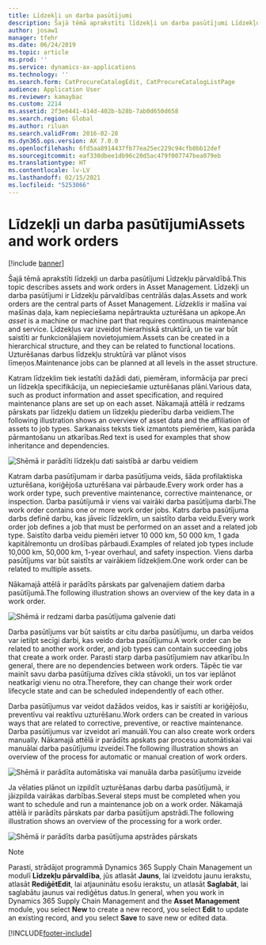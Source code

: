 ```yaml
---
title: Līdzekļi un darba pasūtījumi
description: Šajā tēmā aprakstīti līdzekļi un darba pasūtījumi Līdzekļu pārvaldībā.
author: josaw1
manager: tfehr
ms.date: 06/24/2019
ms.topic: article
ms.prod: ''
ms.service: dynamics-ax-applications
ms.technology: ''
ms.search.form: CatProcureCatalogEdit, CatProcureCatalogListPage
audience: Application User
ms.reviewer: kamaybac
ms.custom: 2214
ms.assetid: 2f3e0441-414d-402b-b28b-7ab0d650d658
ms.search.region: Global
ms.author: riluan
ms.search.validFrom: 2016-02-28
ms.dyn365.ops.version: AX 7.0.0
ms.openlocfilehash: 6fd5aa8914437fb77ea25ec229c94cfb0bb12def
ms.sourcegitcommit: eaf330dbee1db96c20d5ac479f007747bea079eb
ms.translationtype: HT
ms.contentlocale: lv-LV
ms.lasthandoff: 02/15/2021
ms.locfileid: "5253066"
---
```

# <a name="assets-and-work-orders"></a><span data-ttu-id="38f8a-103">Līdzekļi un darba pasūtījumi</span><span class="sxs-lookup"><span data-stu-id="38f8a-103">Assets and work orders</span></span>

[!include [banner](../../includes/banner.md)]

 

<span data-ttu-id="38f8a-104">Šajā tēmā aprakstīti līdzekļi un darba pasūtījumi Līdzekļu pārvaldībā.</span><span class="sxs-lookup"><span data-stu-id="38f8a-104">This topic describes assets and work orders in Asset Management.</span></span> <span data-ttu-id="38f8a-105">Līdzekļi un darba pasūtījumi ir Līdzekļu pārvaldības centrālās daļas.</span><span class="sxs-lookup"><span data-stu-id="38f8a-105">Assets and work orders are the central parts of Asset Management.</span></span> <span data-ttu-id="38f8a-106">*Līdzeklis* ir mašīna vai mašīnas daļa, kam nepieciešama nepārtraukta uzturēšana un apkope.</span><span class="sxs-lookup"><span data-stu-id="38f8a-106">An *asset* is a machine or machine part that requires continuous maintenance and service.</span></span> <span data-ttu-id="38f8a-107">Līdzekļus var izveidot hierarhiskā struktūrā, un tie var būt saistīti ar funkcionālajiem novietojumiem.</span><span class="sxs-lookup"><span data-stu-id="38f8a-107">Assets can be created in a hierarchical structure, and they can be related to functional locations.</span></span> <span data-ttu-id="38f8a-108">Uzturēšanas darbus līdzekļu struktūrā var plānot visos līmeņos.</span><span class="sxs-lookup"><span data-stu-id="38f8a-108">Maintenance jobs can be planned at all levels in the asset structure.</span></span>

<span data-ttu-id="38f8a-109">Katram līdzeklim tiek iestatīti dažādi dati, piemēram, informācija par preci un līdzekļa specifikācija, un nepieciešamie uzturēšanas plāni.</span><span class="sxs-lookup"><span data-stu-id="38f8a-109">Various data, such as product information and asset specification, and required maintenance plans are set up on each asset.</span></span> <span data-ttu-id="38f8a-110">Nākamajā attēlā ir redzams pārskats par līdzekļu datiem un līdzekļu piederību darba veidiem.</span><span class="sxs-lookup"><span data-stu-id="38f8a-110">The following illustration shows an overview of asset data and the affiliation of assets to job types.</span></span> <span data-ttu-id="38f8a-111">Sarkanaiss teksts tiek izmantots piemēriem, kas parāda pārmantošanu un atkarības.</span><span class="sxs-lookup"><span data-stu-id="38f8a-111">Red text is used for examples that show inheritance and dependencies.</span></span>

![Shēmā ir parādīti līdzekļu dati saistībā ar darbu veidiem](media/05-overview-image.png)

<span data-ttu-id="38f8a-113">Katram darba pasūtījumam ir darba pasūtījuma veids, šāda profilaktiska uzturēšana, koriģējoša uzturēšana vai pārbaude.</span><span class="sxs-lookup"><span data-stu-id="38f8a-113">Every work order has a work order type, such preventive maintenance, corrective maintenance, or inspection.</span></span> <span data-ttu-id="38f8a-114">Darba pasūtījumā ir viens vai vairāki darba pasūtījuma darbi.</span><span class="sxs-lookup"><span data-stu-id="38f8a-114">The work order contains one or more work order jobs.</span></span> <span data-ttu-id="38f8a-115">Katrs darba pasūtījuma darbs definē darbu, kas jāveic līdzeklim, un saistīto darba veidu.</span><span class="sxs-lookup"><span data-stu-id="38f8a-115">Every work order job defines a job that must be performed on an asset and a related job type.</span></span> <span data-ttu-id="38f8a-116">Saistīto darba veidu piemēri ietver 10 000 km, 50 000 km, 1 gada kapitālremontu un drošības pārbaudi.</span><span class="sxs-lookup"><span data-stu-id="38f8a-116">Examples of related job types include 10,000 km, 50,000 km, 1-year overhaul, and safety inspection.</span></span> <span data-ttu-id="38f8a-117">Viens darba pasūtījums var būt saistīts ar vairākiem līdzekļiem.</span><span class="sxs-lookup"><span data-stu-id="38f8a-117">One work order can be related to multiple assets.</span></span>

<span data-ttu-id="38f8a-118">Nākamajā attēlā ir parādīts pārskats par galvenajiem datiem darba pasūtījumā.</span><span class="sxs-lookup"><span data-stu-id="38f8a-118">The following illustration shows an overview of the key data in a work order.</span></span>

![Shēmā ir redzami darba pasūtījuma galvenie dati](media/06-overview-image.png)

<span data-ttu-id="38f8a-120">Darba pasūtījums var būt saistīts ar citu darba pasūtījumu, un darba veidos var ietilpt secīgi darbi, kas veido darba pasūtījumu.</span><span class="sxs-lookup"><span data-stu-id="38f8a-120">A work order can be related to another work order, and job types can contain succeeding jobs that create a work order.</span></span> <span data-ttu-id="38f8a-121">Parasti starp darba pasūtījumiem nav atkarību.</span><span class="sxs-lookup"><span data-stu-id="38f8a-121">In general, there are no dependencies between work orders.</span></span> <span data-ttu-id="38f8a-122">Tāpēc tie var mainīt savu darba pasūtījuma dzīves cikla stāvokli, un tos var ieplānot neatkarīgi vienu no otra.</span><span class="sxs-lookup"><span data-stu-id="38f8a-122">Therefore, they can change their work order lifecycle state and can be scheduled independently of each other.</span></span>

<span data-ttu-id="38f8a-123">Darba pasūtījumus var veidot dažādos veidos, kas ir saistīti ar koriģējošu, preventīvu vai reaktīvu uzturēšanu.</span><span class="sxs-lookup"><span data-stu-id="38f8a-123">Work orders can be created in various ways that are related to corrective, preventive, or reactive maintenance.</span></span> <span data-ttu-id="38f8a-124">Darba pasūtījumus var izveidot arī manuāli.</span><span class="sxs-lookup"><span data-stu-id="38f8a-124">You can also create work orders manually.</span></span> <span data-ttu-id="38f8a-125">Nākamajā attēlā ir parādīts apskats par procesu automātiskai vai manuālai darba pasūtījumu izveidei.</span><span class="sxs-lookup"><span data-stu-id="38f8a-125">The following illustration shows an overview of the process for automatic or manual creation of work orders.</span></span>

![Shēmā ir parādīta automātiska vai manuāla darba pasūtījumu izveide](media/07-overview-image.png)

<span data-ttu-id="38f8a-127">Ja vēlaties plānot un izpildīt uzturēšanas darbu darba pasūtījumā, ir jāizpilda vairākas darbības.</span><span class="sxs-lookup"><span data-stu-id="38f8a-127">Several steps must be completed when you want to schedule and run a maintenance job on a work order.</span></span> <span data-ttu-id="38f8a-128">Nākamajā attēlā ir parādīts pārskats par darba pasūtījum apstrādi.</span><span class="sxs-lookup"><span data-stu-id="38f8a-128">The following illustration shows an overview of the processing for a work order.</span></span>

![Shēmā ir parādīts darba pasūtījuma apstrādes pārskats](media/08-overview-image.png)

> [!NOTE]
> <span data-ttu-id="38f8a-130">Parasti, strādājot programmā Dynamics 365 Supply Chain Management un modulī **Līdzekļu pārvaldība**, jūs atlasāt **Jauns**, lai izveidotu jaunu ierakstu, atlasāt **RediģētEdit**, lai atjauninātu esošu ierakstu, un atlasāt **Saglabāt**, lai saglabātu jaunus vai rediģētus datus.</span><span class="sxs-lookup"><span data-stu-id="38f8a-130">In general, when you work in Dynamics 365 Supply Chain Management and the **Asset Management** module, you select **New** to create a new record, you select **Edit** to update an existing record, and you select **Save** to save new or edited data.</span></span>


[!INCLUDE[footer-include](../../../includes/footer-banner.md)]